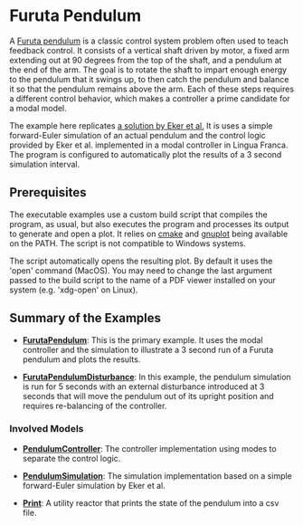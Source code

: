 # Furuta Pendulum

A [Furuta pendulum](https://en.wikipedia.org/wiki/Furuta_pendulum) is a classic control system problem often used to teach feedback control. 
It consists of a vertical shaft driven by motor, a fixed arm extending out at 90 degrees from the top of the shaft, and a pendulum at the end of the arm.
The goal is to rotate the shaft to impart enough energy to the pendulum that it swings up, to then catch the pendulum and balance it so that the pendulum remains above the arm.
Each of these steps requires a different control behavior, which makes a controller a prime candidate
for a modal model.

The example here replicates [a solution by Eker et al.](https://ptolemy.berkeley.edu/papers/02/IFAC/IFAC.pdf)
It is uses a simple forward-Euler simulation of an actual pendulum and the control logic provided by Eker et al. implemented in a modal controller in Lingua Franca.
The program is configured to automatically plot the results of a 3 second simulation interval.


## Prerequisites

The executable examples use a custom build script that compiles the program, as usual, but also executes the program and processes its output to generate and open a plot. 
It relies on [cmake](https://cmake.org/) and [gnuplot](http://www.gnuplot.info/) being available on the PATH.
The script is not compatible to Windows systems.

The script automatically opens the resulting plot.
By default it uses the 'open' command (MacOS).
You may need to change the last argument passed to the build script to the name of a PDF viewer installed on your system (e.g. 'xdg-open' on Linux).


## Summary of the Examples

* **[FurutaPendulum](https://github.com/lf-lang/examples-lingua-franca/blob/main/C/src/modal_models/FurutaPendulum/FurutaPendulum.lf)**:
This is the primary example. 
It uses the modal controller and the simulation to illustrate a 3 second run of a Furuta pendulum and plots the results.

* **[FurutaPendulumDisturbance](https://github.com/lf-lang/examples-lingua-franca/blob/main/C/src/modal_models/FurutaPendulum/FurutaPendulumDisturbance.lf)**:
In this example, the pendulum simulation is run for 5 seconds with an external disturbance introduced at 3 seconds that will move the pendulum out of its upright position and requires re-balancing of the controller.


### Involved Models

* **[PendulumController](https://github.com/lf-lang/examples-lingua-franca/blob/main/C/src/modal_models/FurutaPendulum/PendulumController.lf)**:
The controller implementation using modes to separate the control logic.

* **[PendulumSimulation](https://github.com/lf-lang/examples-lingua-franca/blob/main/C/src/modal_models/FurutaPendulum/PendulumSimulation.lf)**:
The simulation implementation based on a simple forward-Euler simulation by Eker et al.

* **[Print](https://github.com/lf-lang/examples-lingua-franca/blob/main/C/src/modal_models/FurutaPendulum/Print.lf)**:
A utility reactor that prints the state of the pendulum into a csv file.
